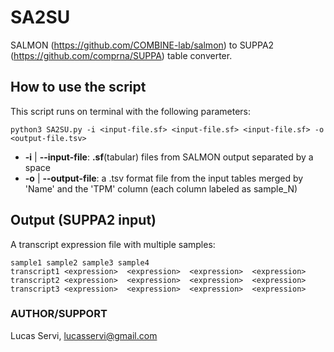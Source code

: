 
SA2SU
==========

SALMON (https://github.com/COMBINE-lab/salmon) to SUPPA2 (https://github.com/comprna/SUPPA) table converter.

## How to use the script

This script runs on terminal with the following parameters:
```
python3 SA2SU.py -i <input-file.sf> <input-file.sf> <input-file.sf> -o <output-file.tsv>
```

- **-i**  | **--input-file**: **.sf**(tabular) files from SALMON output separated by a space
- **-o**  | **--output-file**: a .tsv format file from the input tables merged by 'Name' and the 'TPM' column (each column labeled as sample_N)



## Output (SUPPA2 input)

A transcript expression file with multiple samples:

```
sample1 sample2 sample3 sample4
transcript1 <expression>  <expression>  <expression>  <expression>
transcript2 <expression>  <expression>  <expression>  <expression>
transcript3 <expression>  <expression>  <expression>  <expression>
```


### AUTHOR/SUPPORT

Lucas Servi, lucasservi@gmail.com </br>
